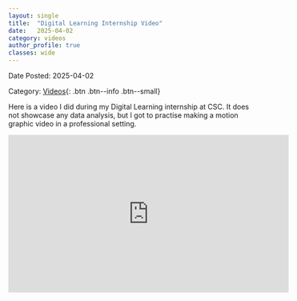 ```yaml
---
layout: single
title:  "Digital Learning Internship Video"
date:   2025-04-02
category: videos
author_profile: true
classes: wide
---
```

Date Posted: 2025-04-02

Category: [Videos](https://meng-kiat.github.io/videos/){: .btn .btn--info .btn--small}

Here is a video I did during my Digital Learning internship at CSC. It does not showcase any data analysis, but I got to practise making a motion graphic video in a professional setting. 

<iframe width="560" height="315" src="https://www.youtube.com/embed/aw22gArT5R8?si=pLzYHnZNn3Kjq_py" title="YouTube video player" frameborder="0" allow="accelerometer; autoplay; clipboard-write; encrypted-media; gyroscope; picture-in-picture; web-share" referrerpolicy="strict-origin-when-cross-origin" allowfullscreen></iframe>